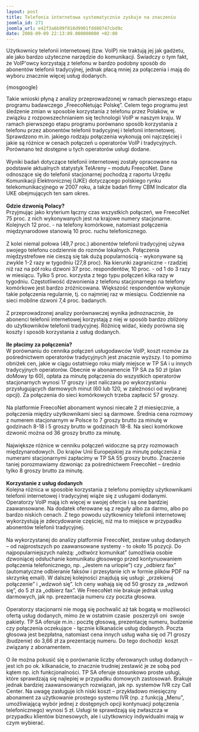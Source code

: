 ```yaml
---
layout: post
title: Telefonia internetowa systematycznie zyskuje na znaczeniu
joomla_id: 271
joomla_url: e42f3a6b99f810d9901fdd80747cbd9c
date: 2008-09-09 22:13:09.000000000 +02:00
---
```

Użytkownicy telefonii internetowej (tzw. VoIP) nie traktują jej jak gadżetu, ale jako bardzo użyteczne narzędzie do komunikacji. Świadczy o tym fakt, że VoIP&#39;owcy korzystają z telefonu w bardzo podobny spos&oacute;b do abonent&oacute;w telefonii tradycyjnej, jednak płacą mniej za połączenia i mają do wyboru znacznie więcej usług dodanych.<p>{mosgoogle}</p><p>Takie wnioski płyną z analizy przeprowadzonej w ramach pierwszego etapu programu badawczego &bdquo;FreecoNetując Polskę&rdquo;. Celem tego programu jest śledzenie zmian w sposobie korzystania z telefonu przez Polak&oacute;w, w związku z rozpowszechnianiem się technologii VoIP w naszym kraju. W ramach pierwszego etapu programu por&oacute;wnano spos&oacute;b korzystania z telefonu przez abonent&oacute;w telefonii tradycyjnej i telefonii internetowej. Sprawdzono m.in. jakiego rodzaju połączenia wykonują oni najczęściej i jakie są r&oacute;żnice w cenach połączeń u operator&oacute;w VoIP i tradycyjnych. Por&oacute;wnano też dostępne u tych operator&oacute;w usługi dodane. <br /><br />Wyniki badań dotyczące telefonii internetowej zostały opracowane na podstawie aktualnych statystyk TelAreny &ndash; modułu FreecoNet. Dane odnoszące się do telefonii stacjonarnej pochodzą z raportu Urzędu Komunikacji Elektronicznej (UKE) dotyczącego polskiego rynku telekomunikacyjnego w 2007 roku, a także badań firmy CBM Indicator dla UKE obejmujących ten sam okres.<br /><br /><strong>Gdzie dzwonią Polacy?</strong><br />Przyjmując jako kryterium łączny czas wszystkich połączeń, we FreecoNet 75 proc. z nich wykonywanych jest na krajowe numery stacjonarne. Kolejnych 12 proc. - na telefony kom&oacute;rkowe, natomiast połączenia międzynarodowe stanowią 10 proc. ruchu telefonicznego.<br /><br />Z kolei niemal połowa (49,7 proc.) abonent&oacute;w telefonii tradycyjnej używa swojego telefonu codziennie do rozm&oacute;w lokalnych. Połączenia międzystrefowe nie cieszą się tak dużą popularnością - wykonywane są zwykle 1-2 razy w tygodniu (27,8 proc). Na kierunki zagraniczne - rzadziej niż raz na p&oacute;ł roku dzwoni 37 proc. respondent&oacute;w, 10 proc. - od 1 do 3 razy w miesiącu. Tylko 5 proc. korzysta z tego typu połączeń kilka razy w tygodniu. Częstotliwość dzwonienia z telefonu stacjonarnego na telefony kom&oacute;rkowe jest bardzo zr&oacute;żnicowana. Większość respondent&oacute;w wykonuje takie połączenia regularnie, tj. co najmniej raz w miesiącu. Codziennie na sieci mobilne dzwoni 7,4 proc. badanych. <br /><br />Z przeprowadzonej analizy por&oacute;wnawczej wynika jednoznacznie, że abonenci telefonii internetowej korzystają z niej w spos&oacute;b bardzo zbliżony do użytkownik&oacute;w telefonii tradycyjnej. R&oacute;żnicę widać, kiedy por&oacute;wna się koszty i spos&oacute;b korzystania z usług dodanych.<br /><br /><strong>Ile płacimy za połączenia? </strong><br />W por&oacute;wnaniu do cennika połączeń usługodawc&oacute;w VoIP, koszt rozm&oacute;w za pośrednictwem operator&oacute;w tradycyjnych jest znacznie wyższy. I to pomimo obniżek cen, jakie w ciągu ostatniego roku miały miejsce w TP SA i u innych tradycyjnych operator&oacute;w. Obecnie w abonamencie TP SA za 50 zł (plan doMowy tp 60), opłata za minutę połączenia do wszystkich operator&oacute;w stacjonarnych wynosi 17 groszy i jest naliczana po wykorzystaniu przysługujących darmowych minut (60 lub 120, w zależności od wybranej opcji). Za połączenia do sieci kom&oacute;rkowych trzeba zapłacić 57 groszy.<br /><br />Na platformie FreecoNet abonament wynosi niecałe 2 zł miesięcznie, a połączenia między użytkownikami sieci są darmowe. Średnia cena rozmowy z numerem stacjonarnym w Polsce to 7 groszy brutto za minutę w godzinach 8-18 i 5 groszy brutto w godzinach 18-8. Na sieci kom&oacute;rkowe dzwonić można od 36 groszy brutto za minutę. <br /><br />Największe r&oacute;żnice w cenniku połączeń widoczne są przy rozmowach międzynarodowych. Do kraj&oacute;w Unii Europejskiej za minutę połączenia z numerami stacjonarnymi zapłacimy w TP SA 55 groszy brutto. Znaczenie taniej porozmawiamy dzwoniąc za pośrednictwem FreecoNet &ndash; średnio tylko 8 groszy brutto za minutę.<br /><br /><strong>Korzystanie z usług dodanych</strong><br />Kolejna r&oacute;żnica w sposobie korzystania z telefonu pomiędzy użytkownikami telefonii internetowej i tradycyjnej wiąże się z usługami dodanymi. Operatorzy VoIP mają ich więcej w swojej ofercie i są one bardziej zaawansowane. Na dodatek oferowane są z reguły albo za darmo, albo po bardzo niskich cenach. Z tego powodu użytkownicy telefonii internetowej wykorzystują je zdecydowanie częściej, niż ma to miejsce w przypadku abonent&oacute;w telefonii tradycyjnej. <br /><br />Na wykorzystanej do analizy platformie FreecoNet, zestaw usług dodanych &ndash; od najprostszych po zaawansowane systemy - to około 15 pozycji. Do najpopularniejszych należą: &bdquo;odtw&oacute;rz komunikat&rdquo; (umożliwia osobie dzwoniącej odsłuchanie komunikatu głosowego przed kontynuowaniem połączenia telefonicznego, np. &bdquo;Jestem na urlopie&rdquo;) czy &bdquo;odbierz fax&rdquo; (automatyczne odbieranie faks&oacute;w i przesyłanie ich w formie plik&oacute;w PDF na skrzynkę email). W dalszej kolejności znajdują się usługi: &bdquo;przekieruj połączenie&rdquo; i &bdquo;wdzwoń się&rdquo;. Ich ceny wahają się od 50 groszy za &bdquo;wdzwoń się&rdquo;, do 5 zł za &bdquo;odbierz fax&rdquo;. We FreecoNet nie brakuje jednak usług darmowych, jak np. prezentacja numeru czy poczta głosowa.<br /><br />Operatorzy stacjonarni nie mogą się pochwalić aż tak bogatą w możliwości ofertą usług dodanych, mimo że w ostatnim czasie&nbsp; poszerzyli oni&nbsp; swoje pakiety. TP SA oferuje m.in.: pocztę głosową, prezentację numeru, budzenie czy połączenia oczekujące - łącznie kilkanaście usług dodanych. Poczta głosowa jest bezpłatna, natomiast cena innych usług waha się od 71 groszy (budzenie) do 3,66 zł za prezentację numeru. Do tego dochodzi&nbsp; koszt związany z abonamentem.<br /><br />O ile można pokusić się o por&oacute;wnanie liczby oferowanych usług dodanych &ndash; jest ich po ok. kilkanaście, to znacznie trudniej zestawić je ze sobą pod kątem np. ich funkcjonalności. TP SA oferuje stosunkowo proste usługi, kt&oacute;re sprawdzają się najlepiej w przypadku domowych zastosowań. Brakuje jednak bardziej zaawansowanych rozwiązań, jak np. system&oacute;w IVR czy Call Center. Na uwagę zasługuje ich niski koszt &ndash; przykładowo miesięczny abonament za użytkowanie prostego systemu IVR (np. z funkcją &bdquo;Menu&rdquo;, umożliwiającą wyb&oacute;r jednej z dostępnych opcji kontynuacji połączenia telefonicznego) wynosi 5 zł. Usługi te sprawdzają się zwłaszcza w przypadku klient&oacute;w biznesowych, ale i użytkownicy indywidualni mają w czym wybierać.</p>
